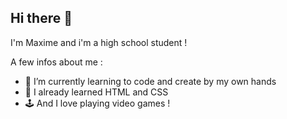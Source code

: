 ## Hi there 👋
I'm Maxime and i'm a high school student !

A few infos about me :
- 🌱 I’m currently learning to code and create by my own hands
- 👾 I already learned HTML and CSS
- 🕹️ And I love playing video games !

